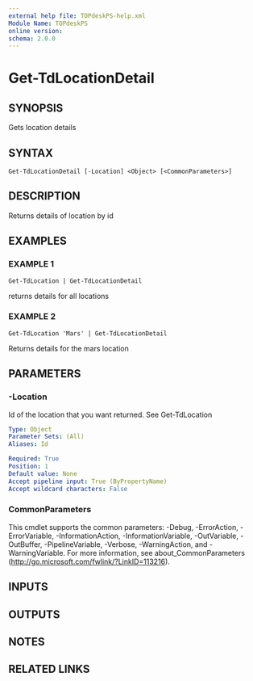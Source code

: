 ```yaml
---
external help file: TOPdeskPS-help.xml
Module Name: TOPdeskPS
online version:
schema: 2.0.0
---
```


# Get-TdLocationDetail

## SYNOPSIS
Gets location details

## SYNTAX

```
Get-TdLocationDetail [-Location] <Object> [<CommonParameters>]
```

## DESCRIPTION
Returns details of location by id

## EXAMPLES

### EXAMPLE 1
```
Get-TdLocation | Get-TdLocationDetail
```

returns details for all locations

### EXAMPLE 2
```
Get-TdLocation 'Mars' | Get-TdLocationDetail
```

Returns details for the mars location

## PARAMETERS

### -Location
Id of the location that you want returned.
See Get-TdLocation

```yaml
Type: Object
Parameter Sets: (All)
Aliases: Id

Required: True
Position: 1
Default value: None
Accept pipeline input: True (ByPropertyName)
Accept wildcard characters: False
```

### CommonParameters
This cmdlet supports the common parameters: -Debug, -ErrorAction, -ErrorVariable, -InformationAction, -InformationVariable, -OutVariable, -OutBuffer, -PipelineVariable, -Verbose, -WarningAction, and -WarningVariable.
For more information, see about_CommonParameters (http://go.microsoft.com/fwlink/?LinkID=113216).

## INPUTS

## OUTPUTS

## NOTES

## RELATED LINKS
